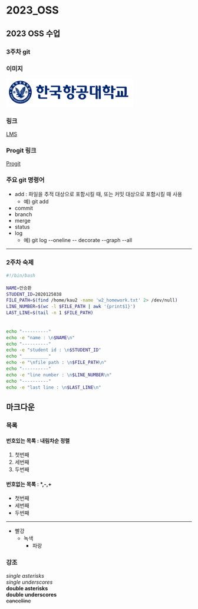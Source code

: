 # 2023_OSS   
## 2023 OSS 수업   
### 3주차 git   

### 이미지   
![한국항공대학교 로고](../kauimg.png)

### 링크 
[LMS](https://lms.kau.ac.kr/)

### Progit 링크   
[Progit](https://git-scm.com/book/ko/v2)   

### 주요 git 명령어   
* add : 파일을 추적 대상으로 포함시킬 때, 또는 커밋 대상으로 포함시킬 때 사용
   * 예) git add
* commit 
* branch
* merge
* status
* log
   * 예) git log --oneline -- decorate --graph --all 
<hr/>

### 2주차 숙제
```bash
#!/bin/bash

NAME=안승환
STUDENT_ID=2020125038
FILE_PATH=$(find /home/kau2 -name 'w2_homework.txt' 2> /dev/null)
LINE_NUMBER=$(wc -l $FILE_PATH | awk '{print$1}')
LAST_LINE=$(tail -n 1 $FILE_PATH)


echo "----------"
echo -e "name : \n$NAME\n"
echo "----------"
echo -e "student id : \n$STUDENT_ID"
echo "__________"
echo -e "\nfile path : \n$FILE_PATH\n"
echo "----------"
echo -e "line number : \n$LINE_NUMBER\n"
echo "----------"
echo -e "last line : \n$LAST_LINE\n"
```

## 마크다운

### 목록

#### 번호있는 목록 : 내림차순 정렬
1. 첫번째
2. 세번째
3. 두번째

#### 번호없는 목록 : *,-,+
+ 첫번째   
+ 세번째   
+ 두번째 
<hr/>

- 빨강   
   - 녹색   
      - 파랑   

### 강조

*single asterisks*    
_single underscores_    
**double asterisks**    
__double underscores__    
~~cancelline~~

